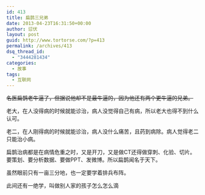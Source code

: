 ```yaml
---
id: 413
title: 扁鹊三兄弟
date: 2013-04-23T16:31:50+00:00
author: 愆伏
layout: post
guid: http://www.tortorse.com/?p=413
permalink: /archives/413
dsq_thread_id:
  - "3444281434"
categories:
  - 故事
tags:
  - 互联网
---
```

<del datetime="2013-04-23T08:32:47+00:00">名医扁鹊老牛逼了，但据说他却不是最牛逼的，因为他还有两个更牛逼的兄弟。</del>
  
老大，在人没得病的时候就能诊治，病人没觉得自己有病，所以老大也得不到什么认可。
  
老二，在人刚得病的时候就能诊治，病人没什么痛苦，且药到病除。病人觉得老二只能治小病。
  
扁鹊治病都是在病情危重之时，又是开刀，又是做CT还得做穿刺、化验、切片。要策划、要分析数据、要做PPT、发微博。所以扁鹊闻名于天下。

虽然眼前只有一亩三分地，也一定要学着排兵布阵。
  
此间还有一绝学，叫做别人家的孩子怎么怎么滴